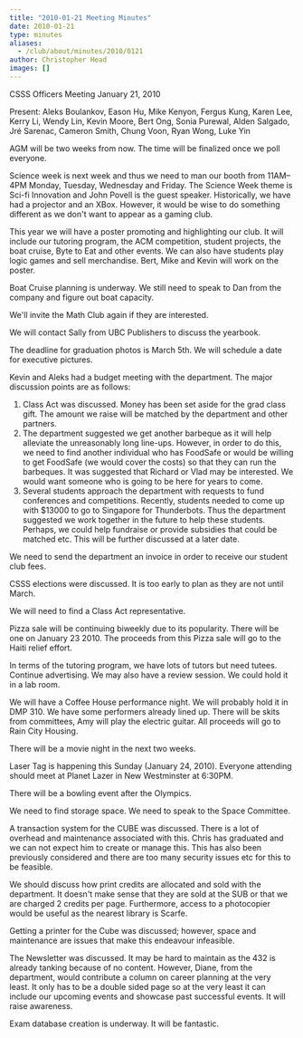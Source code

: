 ```yaml
---
title: "2010-01-21 Meeting Minutes"
date: 2010-01-21
type: minutes
aliases:
  - /club/about/minutes/2010/0121
author: Christopher Head
images: []
---
```


CSSS Officers Meeting
January 21, 2010

Present: Aleks Boulankov, Eason Hu, Mike Kenyon, Fergus Kung, Karen Lee, Kerry Li, Wendy Lin, Kevin Moore, Bert Ong, Sonia Purewal, Alden Salgado, Jré Sarenac, Cameron Smith, Chung Voon, Ryan Wong, Luke Yin

AGM will be two weeks from now. The time will be finalized once we poll everyone.

Science week is next week and thus we need to man our booth from 11AM–4PM Monday, Tuesday, Wednesday and Friday. The Science Week theme is Sci-fi Innovation and John Povell is the guest speaker. Historically, we have had a projector and an XBox. However, it would be wise to do something different as we don't want to appear as a gaming club.

This year we will have a poster promoting and highlighting our club. It will include our tutoring program, the ACM competition, student projects, the boat cruise, Byte to Eat and other events. We can also have students play logic games and sell merchandise. Bert, Mike and Kevin will work on the poster.

Boat Cruise planning is underway. We still need to speak to Dan from the company and figure out boat capacity.

We'll invite the Math Club again if they are interested.

We will contact Sally from UBC Publishers to discuss the yearbook.

The deadline for graduation photos is March 5th. We will schedule a date for executive pictures.

Kevin and Aleks had a budget meeting with the department. The major discussion points are as follows:

1.  Class Act was discussed. Money has been set aside for the grad class gift. The amount we raise will be matched by the department and other partners.
2.  The department suggested we get another barbeque as it will help alleviate the unreasonably long line-ups. However, in order to do this, we need to find another individual who has FoodSafe or would be willing to get FoodSafe (we would cover the costs) so that they can run the barbeques. It was suggested that Richard or Vlad may be interested. We would want someone who is going to be here for years to come.
3.  Several students approach the department with requests to fund conferences and competitions. Recently, students needed to come up with $13000 to go to Singapore for Thunderbots. Thus the department suggested we work together in the future to help these students. Perhaps, we could help fundraise or provide subsidies that could be matched etc. This will be further discussed at a later date.

We need to send the department an invoice in order to receive our student club fees.

CSSS elections were discussed. It is too early to plan as they are not until March.

We will need to find a Class Act representative.

Pizza sale will be continuing biweekly due to its popularity. There will be one on January 23 2010. The proceeds from this Pizza sale will go to the Haiti relief effort.

In terms of the tutoring program, we have lots of tutors but need tutees. Continue advertising. We may also have a review session. We could hold it in a lab room.

We will have a Coffee House performance night. We will probably hold it in DMP 310. We have some performers already lined up. There will be skits from committees, Amy will play the electric guitar. All proceeds will go to Rain City Housing.

There will be a movie night in the next two weeks.

Laser Tag is happening this Sunday (January 24, 2010). Everyone attending should meet at Planet Lazer in New Westminster at 6:30PM.

There will be a bowling event after the Olympics.

We need to find storage space. We need to speak to the Space Committee.

A transaction system for the CUBE was discussed. There is a lot of overhead and maintenance associated with this. Chris has graduated and we can not expect him to create or manage this. This has also been previously considered and there are too many security issues etc for this to be feasible.

We should discuss how print credits are allocated and sold with the department. It doesn't make sense that they are sold at the SUB or that we are charged 2 credits per page. Furthermore, access to a photocopier would be useful as the nearest library is Scarfe.

Getting a printer for the Cube was discussed; however, space and maintenance are issues that make this endeavour infeasible.

The Newsletter was discussed. It may be hard to maintain as the 432 is already tanking because of no content. However, Diane, from the department, would contribute a column on career planning at the very least. It only has to be a double sided page so at the very least it can include our upcoming events and showcase past successful events. It will raise awareness.

Exam database creation is underway. It will be fantastic.
